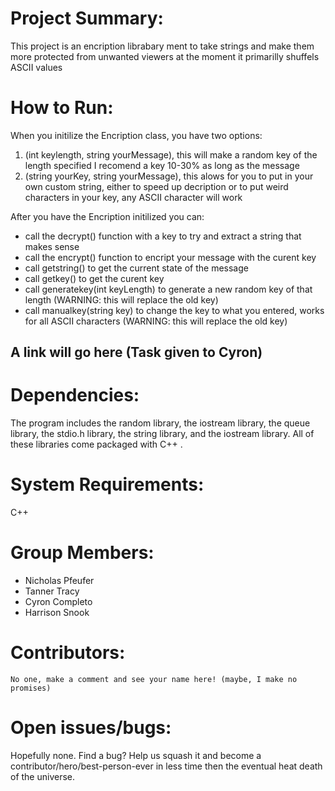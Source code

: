 <h1>Project	Summary:</h1>

   <p> This project is an encription librabary ment to take strings and make them more protected from unwanted viewers at the moment it primarilly shuffels ASCII values </p>

<h1>How	to	Run:</h1>

When you initilize the Encription class, you have two options:
<ol>
    <li>(int keylength, string yourMessage), this will make a random key of the length specified I recomend a key 10-30% as long as the message</li>
    <li>(string yourKey, string yourMessage), this alows for you to put in your own custom string, either to speed up decription or to put weird characters in your key, any ASCII character will work</li> 
</ol>

After you have the Encription initilized you can:
<ul>
<li>call the decrypt() function with a key to try and extract a string that makes sense</li>
<li>call the encrypt() function to encript your message with the curent key</li>
<li>call getstring() to get the current state of the message</li>
<li>call getkey() to get the curent key</li>
<li>call generatekey(int keyLength) to generate a new random key of that length (WARNING: this will replace the old key)</li>
<li>call manualkey(string key) to change the key to what you entered, works for all ASCII characters (WARNING: this will replace the old key)</li>
</ul>

<h2><b>A link will go here (Task given to Cyron)</b></h2>

<h1>Dependencies:</h1>

<p>The program includes the random library, the iostream library, the queue library, the stdio.h library, the string library, and the iostream library.  All of these libraries come packaged with C++  .</p>


<h1>System	Requirements:</h1>

  C++
  
<h1>Group	Members:</h1>

<ul>
    <li>Nicholas Pfeufer</li> 
    <li>Tanner Tracy</li> 
    <li>Cyron Completo</li>
    <li>Harrison Snook</li>
</ul>

<h1>Contributors:</h1>

    No one, make a comment and see your name here! (maybe, I make no promises)
    
<h1>Open	issues/bugs:</h1>
   <p> Hopefully none. Find a bug? Help us squash it and become a contributor/hero/best-person-ever in less time then the eventual heat death of the universe.</p>
